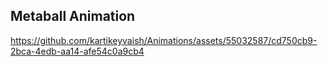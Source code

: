 ## Metaball Animation

https://github.com/kartikeyvaish/Animations/assets/55032587/cd750cb9-2bca-4edb-aa14-afe54c0a9cb4

